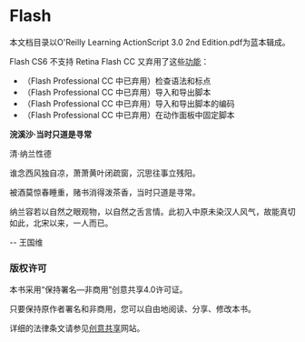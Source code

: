 # Flash

本文档目录以O'Reilly Learning ActionScript 3.0 2nd Edition.pdf为蓝本辑成。

Flash CS6 不支持 Retina Flash CC 又弃用了这些[功能](https://helpx.adobe.com/cn/flash/using/writing-scripts.html)：<sup><i class="fa fa-external-link fa-fw"></i></sup>

* （Flash Professional CC 中已弃用）检查语法和标点
* （Flash Professional CC 中已弃用）导入和导出脚本
* （Flash Professional CC 中已弃用）导入和导出脚本的编码
* （Flash Professional CC 中已弃用）在动作面板中固定脚本


**浣溪沙·当时只道是寻常**

清·纳兰性德

谁念西风独自凉，萧萧黄叶闭疏窗，沉思往事立残阳。

被酒莫惊春睡重，赌书消得泼茶香，当时只道是寻常。


纳兰容若以自然之眼观物，以自然之舌言情。此初入中原未染汉人风气，故能真切如此，北宋以来，一人而已。

-- 王国维

### 版权许可

本书采用“保持署名—非商用”创意共享4.0许可证。

只要保持原作者署名和非商用，您可以自由地阅读、分享、修改本书。

详细的法律条文请参见[创意共享](http://creativecommons.org/licenses/by-nc/4.0/)网站。

